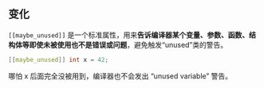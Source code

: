 ## 变化

`[[maybe_unused]]` 是一个标准属性，用来**告诉编译器某个变量、参数、函数、结构体等即使未被使用也不是错误或问题**，避免触发“unused”类的警告。

```cpp
[[maybe_unused]] int x = 42;
```

哪怕 x 后面完全没被用到，编译器也不会发出 “unused variable” 警告。